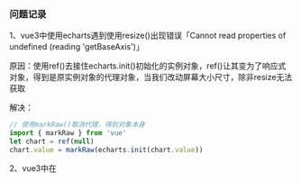 ### 问题记录

1、vue3中使用echarts遇到使用resize()出现错误「Cannot read properties of undefined (reading 'getBaseAxis')」

原因：使用ref()去接住echarts.init()初始化的实例对象，ref()让其变为了响应式对象，得到是原实例对象的代理对象，当我们改动屏幕大小尺寸，除非resize无法获取

解决：

```javascript
// 使用markRaw()取消代理，得到对象本身
import { markRaw } from 'vue'
let chart = ref(null)
chart.value = markRaw(echarts.init(chart.value))
```

2、vue3中在<style scoped>导致echarts检测不到父容器的大小，导致尺寸自适应失效